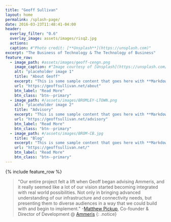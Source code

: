 ```yaml
---
title: "Geoff Sullivan"
layout: home
permalink: /splash-page/
date: 2016-03-23T11:48:41-04:00
header:
  overlay_filter: "0.6"
  overlay_image: assets/images/risq2.jpg
  actions:
  caption: #"Photo credit: [**Unsplash**](https://unsplash.com)"
excerpt: "The Business of Technology & The Technology of Business"
feature_row:
  - image_path: #assets/images/geoff-cengn.png
    image_caption: #"Image courtesy of [Unsplash](https://unsplash.com/)"
    alt: "placeholder image 1"
    title: "About Geoff"
    excerpt: "This is some sample content that goes here with **Markdown** formatting."
    url: "https://geoffsullivan.net/about"
    btn_label: "Read More"
    btn_class: "btn--primary"
  - image_path: #/assets/images/BROMLEY-LTOWN.png
    alt: "placeholder image 2"
    title: "Advisory"
    excerpt: "This is some sample content that goes here with **Markdown** formatting."
    url: "https://geoffsullivan.net/advisory"
    btn_label: "Read More"
    btn_class: "btn--primary"
  - image_path: #/assets/images/BROM-CB.jpg
    title: "Blog"
    excerpt: "This is some sample content that goes here with **Markdown** formatting."
    url: "https://geoffsullivan.net/"
    btn_label: "Read More"
    btn_class: "btn--primary"
---
```


{% include feature_row %}

> "Our entire project felt a lift when Geoff began advising Ammeris, and it
really seemed like a lot of our vision started becoming integrated with real
world possibilities. Not only in bringing advanced understanding of our
infrastructure and connectivity needs, but presenting them to diverse audiences
in a way that we could build with and begin to implement." -[Matthew Pickup](https://www.linkedin.com/in/matthew-pickup-64883535/3), Co-founder & Director of Development @ [Ammeris](https://www.ammeris.com/)
{: .notice}
